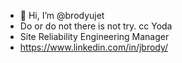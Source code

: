 - 👋 Hi, I’m @brodyujet
- Do or do not there is not try.  cc Yoda
- Site Reliability Engineering Manager
- https://www.linkedin.com/in/jbrody/

<!---
brodyujet/brodyujet is a ✨ special ✨ repository because its `README.md` (this file) appears on your GitHub profile.
You can click the Preview link to take a look at your changes.
--->
